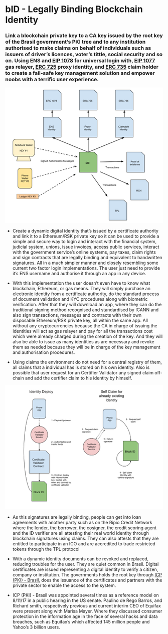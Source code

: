 # bID - Legally Binding Blockchain Identity

### Link a blockchain private key to a CA key issued by the root key of the Brasil government’s PKI tree and to any institution authorised to make claims on behalf of individuals such as issuers of driver’s licences, voter’s tittle, social security and so on. Using ENS and [EIP 1078](https://eips.ethereum.org/EIPS/eip-1078) for universal login with, [EIP 1077](https://eips.ethereum.org/EIPS/eip-1077) gas relayer, [ERC 725](https://eips.ethereum.org/EIPS/eip-725) proxy identity, and [ERC 735](https://github.com/ethereum/EIPs/issues/735) claim holder to create a fail-safe key management solution and empower noobs with a terrific user experience.


![Diagram Block ID Structure](https://raw.githubusercontent.com/ETHBuenosAires-Doiim/BlockID/master/docs/Structure.png) 


* Create a dynamic digital identity that’s issued by a certificate authority and link it to a Ethereum/RSK private key so it can be used to provide a simple and secure way to login and interact with the financial system, judicial system, unions, issue invoices, access public services, interact with the government service’s online systems, pay taxes, claim rights and sign contracts that are legally binding and equivalent to handwritten signatures. All in a much simpler manner and closely resembling some current two factor login implementations. The user just need to provide it’s ENS username and authorise it through an app in any device.

* With this implementation the user doesn’t even have to know what blockchain, Ethereum, or gas means. They will simply purchase an electronic identity from a certificate authority, do the standard process of document validation and KYC procedures along with biometric  verification. After that they will download an app, where they can do the traditional signing method recognised  and standardised by ICANN and also sign transactions, messages and contracts with their own disposable Ethereum/RSK private key, all within the same app. All without any cryptocurrencies because the CA in charge of issuing the identities will act as gas relayer and pay for all the transactions cost which were already charged during the creation of the key. And they will also be able to issue as many identities as are necessary and revoke them as needed because they will be in charge of the key management and authorisation procedures.

* Using claims the  environment do not need for a central registry of them, all claims that a individual has is stored on his own identity. Also is possible that user request for an Certifier Validator any signed claim off-chain and add the certifier claim to his identity by himself.

![Diagram Certifier Validator](https://raw.githubusercontent.com/ETHBuenosAires-Doiim/BlockID/master/docs/CertificateValidator.png) 
* As this signatures are legally binding, people can get into loan agreements with another party such as on the Ripio Credit Network where the lender, the borrower, the cosigner, the credit scoring agent and the ID verifier are all attesting their real world identity through blockchain signatures using claims. They can also attests that they are entitled to participate in an ICO and are accredited to trade restricted tokens through the TPL protocol

* With a dynamic identity documents can be revoked and replaced, reducing troubles for the user. They are quiet common in Brasil. Digital certificates are issued representing a digital identity to verify a citizen, company or institution. The governments holds the root key  through [ICP (PKI) - Brasil](http://www.iti.gov.br/icp-brasil), does the issuance of the certificates and partners with the private sector to enable the access to the system.

* ICP (PKI) - Brasil was appointed several times as a reference model on 8/11/17 in a public hearing in the US senate. Paulino de Rego Barros, and Richard smith, respectively previous and current interim CEO of Equifax were present along with Marisa Mayer. Where they discussed consumer protection in the information age in the face of several hacks and data breaches, such as Equifax’s which affected 145 million people and Yahoo’s 3 billion users.
